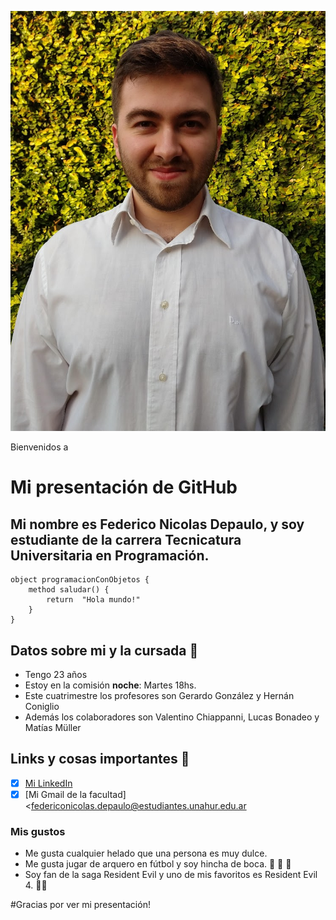 ![Mi foto de GIT](./assets/fondoCV.jpg)

Bienvenidos a
# Mi presentación de GitHub

## Mi nombre es **Federico Nicolas Depaulo**, y soy estudiante de la carrera Tecnicatura Universitaria en Programación.

```
object programacionConObjetos { 
    method saludar() { 
        return  "Hola mundo!" 
    }
}
```

## Datos sobre mi y la cursada :book:
* Tengo 23 años
* Estoy en la comisión **noche**: Martes 18hs.
* Este cuatrimestre los profesores son Gerardo González y Hernán Coniglio
* Además los colaboradores son Valentino Chiappanni, Lucas Bonadeo y Matías Müller

## Links y cosas importantes :monocle_face:
- [x] [Mi LinkedIn](https://www.linkedin.com/in/federico-depaulo-2805a1242/)
- [x] [Mi Gmail de la facultad] <federiconicolas.depaulo@estudiantes.unahur.edu.ar

### Mis gustos
* Me gusta cualquier helado que una persona es muy dulce.
* Me gusta jugar de arquero en fútbol y soy hincha de boca. :blue_heart: :yellow_heart: :blue_heart:
* Soy fan de la saga Resident Evil y uno de mis favoritos es Resident Evil 4. :zombie_man:

#Gracias por ver mi presentación!